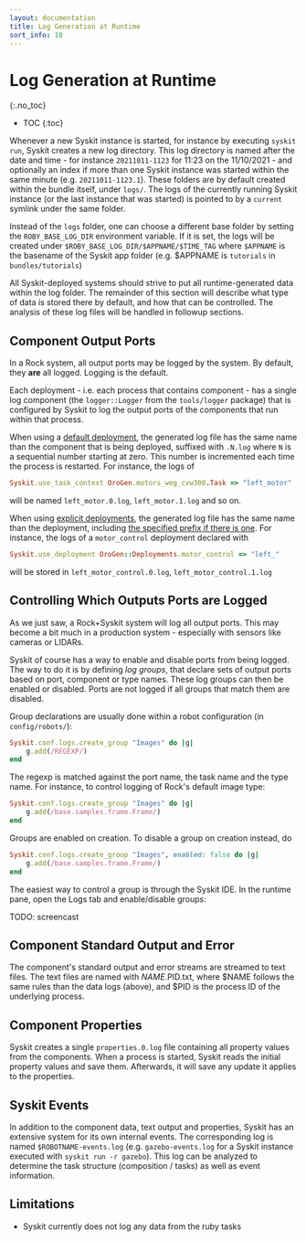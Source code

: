 ```yaml
---
layout: documentation
title: Log Generation at Runtime
sort_info: 10
---
```


# Log Generation at Runtime
{:.no_toc}

- TOC
{:toc}

Whenever a new Syskit instance is started, for instance by executing `syskit
run`, Syskit creates a new log directory. This log directory is named after the
date and time - for instance `20211011-1123` for 11:23 on the 11/10/2021 - and
optionally an index if more than one Syskit instance was started within the same
minute (e.g. `20211011-1123.1`). These folders are by default created within the
bundle itself, under `logs/`. The logs of the currently running Syskit instance
(or the last instance that was started) is pointed to by a `current` symlink
under the same folder.

Instead of the `logs` folder, one can choose a different base folder by setting
the `ROBY_BASE_LOG_DIR` environment variable. If it is set, the logs will be
created under `$ROBY_BASE_LOG_DIR/$APPNAME/$TIME_TAG` where `$APPNAME` is the
basename of the Syskit app folder (e.g. $APPNAME is `tutorials` in
`bundles/tutorials`)

All Syskit-deployed systems should strive to put all runtime-generated data within
the log folder. The remainder of this section will describe what type of data is
stored there by default, and how that can be controlled. The analysis of these log
files will be handled in followup sections.

## Component Output Ports

In a Rock system, all output ports may be logged by the system. By default, they
**are** all logged. Logging is the default.

Each deployment - i.e. each process that contains component - has a single log component
(the `logger::Logger` from the `tools/logger` package) that is configured by Syskit to
log the output ports of the components that run within that process.

When using a [default deployment](../components/deployment.html#default), the generated
log file has the same name than the component that is being deployed, suffixed with `.N.log`
where `N` is a sequential number starting at zero. This number is incremented each time
the process is restarted. For instance, the logs of

~~~ ruby
Syskit.use_task_context OroGen.motors_weg_cvw300.Task => "left_motor"
~~~

will be named `left_motor.0.log`, `left_motor.1.log` and so on.

When using [explicit deployments](../components/deployment.html#explicit), the generated
log file has the same name than the deployment, including [the specified prefix if there
is one](../components/runtime.html). For instance, the logs of a `motor_control`
deployment declared with

~~~ ruby
Syskit.use_deployment OroGen::Deployments.motor_control => "left_"
~~~

will be stored in `left_motor_control.0.log`, `left_motor_control.1.log`

## Controlling Which Outputs Ports are Logged

As we just saw, a Rock+Syskit system will log all output ports. This may become
a bit much in a production system - especially with sensors like cameras or
LIDARs.

Syskit of course has a way to enable and disable ports from being logged. The way
to do it is by defining _log groups_, that declare sets of output ports based on
port, component or type names. These log groups can then be enabled or disabled.
Ports are not logged if all groups that match them are disabled.

Group declarations are usually done within a robot configuration (in `config/robots/`):

~~~ ruby
Syskit.conf.logs.create_group "Images" do |g|
    g.add(/REGEXP/)
end
~~~

The regexp is matched against the port name, the task name and the type name.
For instance, to control logging of Rock's default image type:

~~~ ruby
Syskit.conf.logs.create_group "Images" do |g|
    g.add(/base.samples.frame.Frame/)
end
~~~

Groups are enabled on creation. To disable a group on creation instead, do

~~~ ruby
Syskit.conf.logs.create_group "Images", enabled: false do |g|
    g.add(/base.samples.frame.Frame/)
end
~~~

The easiest way to control a group is through the Syskit IDE. In the runtime
pane, open the Logs tab and enable/disable groups:

TODO: screencast

## Component Standard Output and Error

The component's standard output and error streams are streamed to text files. The
text files are named with $NAME.$PID.txt, where $NAME follows the same rules than
the data logs (above), and $PID is the process ID of the underlying process.

## Component Properties

Syskit creates a single `properties.0.log` file containing all property values
from the components. When a process is started, Syskit reads the initial
property values and save them. Afterwards, it will save any update it applies to
the properties.

## Syskit Events

In addition to the component data, text output and properties, Syskit has an
extensive system for its own internal events. The corresponding log is named
`$ROBOTNAME-events.log` (e.g. `gazebo-events.log` for a Syskit instance executed
with `syskit run -r gazebo`). This log can be analyzed to determine the task
structure (composition / tasks) as well as event information.

## Limitations

- Syskit currently does not log any data from the ruby tasks